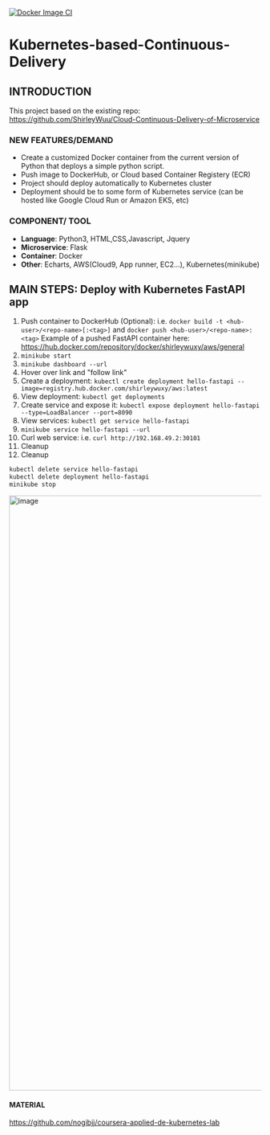 [![Docker Image CI](https://github.com/ShirleyWuu/Cloud-Continuous-Delivery-of-Microservice/actions/workflows/docker-image.yml/badge.svg)](https://github.com/ShirleyWuu/Cloud-Continuous-Delivery-of-Microservice/actions/workflows/docker-image.yml)
# Kubernetes-based-Continuous-Delivery

## INTRODUCTION
This project based on the existing repo: https://github.com/ShirleyWuu/Cloud-Continuous-Delivery-of-Microservice <br>

### NEW FEATURES/DEMAND
- Create a customized Docker container from the current version of Python that deploys a simple python script.  <br>
- Push image to DockerHub, or Cloud based Container Registery (ECR)  <br>
- Project should deploy automatically to Kubernetes cluster  <br>
- Deployment should be to some form of Kubernetes service (can be hosted like Google Cloud Run or Amazon EKS, etc)  <br>


### COMPONENT/ TOOL
- **Language**: Python3, HTML,CSS,Javascript, Jquery <br>
- **Microservice**: Flask <br>
- **Container**: Docker <br>
- **Other**: Echarts, AWS(Cloud9, App runner, EC2...), Kubernetes(minikube) <br>

## MAIN STEPS: Deploy with Kubernetes FastAPI app

1.  Push container to DockerHub (Optional): i.e. 
`docker build -t <hub-user>/<repo-name>[:<tag>]` and `docker push <hub-user>/<repo-name>:<tag>`
Example of a pushed FastAPI container here:  https://hub.docker.com/repository/docker/shirleywuxy/aws/general
2. `minikube start`
3. `minikube dashboard --url`
4. Hover over link and "follow link"
5. Create a deployment: `kubectl create deployment hello-fastapi --image=registry.hub.docker.com/shirleywuxy/aws:latest`
6. View deployment: `kubectl get deployments`
7. Create service and expose it: `kubectl expose deployment hello-fastapi --type=LoadBalancer --port=8090`
8. View services:  `kubectl get service hello-fastapi`
9.  `minikube service hello-fastapi --url`
10. Curl web service: i.e. `curl http://192.168.49.2:30101`
11.  Cleanup
12. Cleanup
```bash
kubectl delete service hello-fastapi
kubectl delete deployment hello-fastapi
minikube stop
````

<img width="1185" alt="image" src="https://user-images.githubusercontent.com/123136573/222063879-ef9c8724-78ef-4c25-b740-581e8da75541.png">

#### MATERIAL
https://github.com/nogibjj/coursera-applied-de-kubernetes-lab
